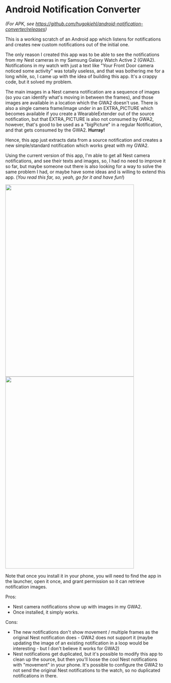 # Android Notification Converter

*(For APK, see https://github.com/hugokiehl/android-notification-converter/releases)*

This is a working scratch of an Android app which listens for notifications and creates new custom notifications out of the initial one. 

The only reason I created this app was to be able to see the notifications from my Nest cameras in my Samsung Galaxy Watch Active 2 (GWA2). Notifications in my watch with just a text like "Your Front Door camera noticed some activity" was totally useless, and that was bothering me for a long while, so, I came up with the idea of building this app. It's a crappy code, but it solved my problem.

The main images in a Nest camera notification are a sequence of images (so you can identify what's moving in between the frames), and those images are available in a location which the GWA2 doesn't use. There is also a single camera frame/image under in an EXTRA_PICTURE which becomes available if you create a WearableExtender out of the source notification, but that EXTRA_PICTURE is also not consumed by GWA2, however, that's good to be used as a "bigPicture" in a regular Notification, and that gets consumed by the GWA2. **Hurray!**

Hence, this app just extracts data from a source notification and creates a new simple/standard notification which works great with my GWA2.

Using the current version of this app, I'm able to get all Nest camera notifications, and see their texts and images, so, I had no need to improve it so far, but maybe someone out there is also looking for a way to solve the same problem I had, or maybe have some ideas and is willing to extend this app. (*You read this far, so, yeah, go for it and have fun!*)

<img src="https://user-images.githubusercontent.com/3311313/156721887-98af5597-b0fd-400c-8eed-49641446ab62.jpg" width="400" height="598"/> <img src="https://user-images.githubusercontent.com/3311313/156721902-69cb44b7-19fe-442d-941b-69cae9da2d1f.jpg" width="400" height="598"/>

Note that once you install it in your phone, you will need to find the app in the launcher, open it once, and grant permission so it can retrieve notification images.

Pros: 
- Nest camera notifications show up with images in my GWA2.
- Once installed, it simply works. 

Cons:
- The new notifications don't show movement / multiple frames as the original Nest notification does - GWA2 does not support it (maybe updating the image of an existing notification in a loop would be interesting - but I don't believe it works for GWA2) 
- Nest notifications get duplicated, but it's possible to modify this app to clean up the source, but then you'll loose the cool Nest notifications with "movement" in your phone. It's possible to configure the GWA2 to not send the original Nest notifications to the watch, so no duplicated notifications in there. 
